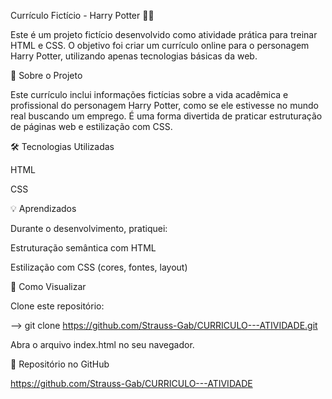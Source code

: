 Currículo Fictício - Harry Potter 🧙‍♂️

Este é um projeto fictício desenvolvido como atividade prática para treinar HTML e CSS. O objetivo foi criar um currículo online para o personagem Harry Potter, utilizando apenas tecnologias básicas da web.

📄 Sobre o Projeto

Este currículo inclui informações fictícias sobre a vida acadêmica e profissional do personagem Harry Potter, como se ele estivesse no mundo real buscando um emprego. É uma forma divertida de praticar estruturação de páginas web e estilização com CSS.

🛠️ Tecnologias Utilizadas

HTML

CSS

💡 Aprendizados

Durante o desenvolvimento, pratiquei:

Estruturação semântica com HTML

Estilização com CSS (cores, fontes, layout)

📂 Como Visualizar

Clone este repositório:

-->	git clone https://github.com/Strauss-Gab/CURRICULO---ATIVIDADE.git

Abra o arquivo index.html no seu navegador.

🔗 Repositório no GitHub

https://github.com/Strauss-Gab/CURRICULO---ATIVIDADE

